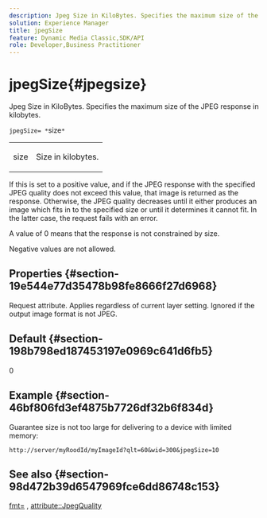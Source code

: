```yaml
---
description: Jpeg Size in KiloBytes. Specifies the maximum size of the JPEG response in kilobytes.
solution: Experience Manager
title: jpegSize
feature: Dynamic Media Classic,SDK/API
role: Developer,Business Practitioner
---
```


# jpegSize{#jpegsize}

Jpeg Size in KiloBytes. Specifies the maximum size of the JPEG response in kilobytes.

 `jpegSize= *`size`*`

<table id="simpletable_EC2A8D8B65854B45B9CB184DA1069355"> 
 <tr class="strow"> 
  <td class="stentry"> <p><span class="codeph"> <span class="varname"> size</span></span> </p> </td> 
  <td class="stentry"> <p>Size in kilobytes. </p></td> 
 </tr> 
</table>

If this is set to a positive value, and if the JPEG response with the specified JPEG quality does not exceed this value, that image is returned as the response. Otherwise, the JPEG quality decreases until it either produces an image which fits in to the specified size or until it determines it cannot fit. In the latter case, the request fails with an error.

A value of 0 means that the response is not constrained by size.

Negative values are not allowed.

## Properties {#section-19e544e77d35478b98fe8666f27d6968}

Request attribute. Applies regardless of current layer setting. Ignored if the output image format is not JPEG.

## Default {#section-198b798ed187453197e0969c641d6fb5}

0

## Example {#section-46bf806fd3ef4875b7726df32b6f834d}

Guarantee size is not too large for delivering to a device with limited memory:

`http://server/myRoodId/myImageId?qlt=60&wid=300&jpegSize=10`

## See also {#section-98d472b39d6547969fce6dd86748c153}

[fmt=](../../../../../is-api/http-ref/image-serving-api-ref/c-http-protocol-reference/c-command-reference/r-is-http-fmt.md#reference-cdf10043423b45ba9fe15157fb3ae37a) , [attribute::JpegQuality](../../../../../is-api/image-catalog/image-serving-api-ref/c-image-catalog-reference/c-attributes-reference/r-jpegquality.md#reference-4a879e7c46024c8a898a9fd226f9eb09) 

